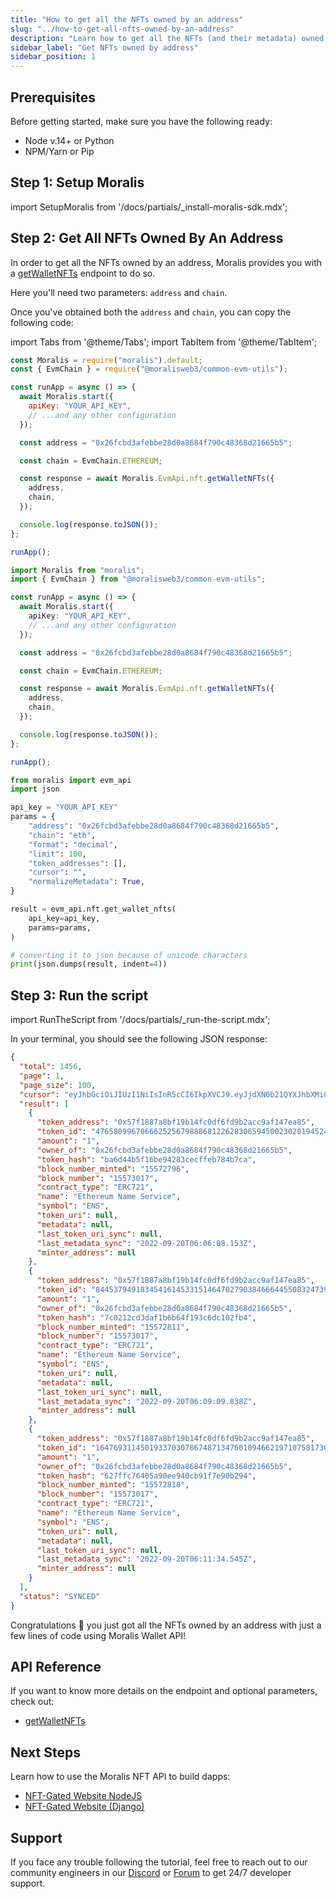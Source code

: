 ```yaml
---
title: "How to get all the NFTs owned by an address"
slug: "../how-to-get-all-nfts-owned-by-an-address"
description: "Learn how to get all the NFTs (and their metadata) owned by an address using the Moralis Wallet API."
sidebar_label: "Get NFTs owned by address"
sidebar_position: 1
---
```


## Prerequisites

Before getting started, make sure you have the following ready:

- Node v.14+ or Python
- NPM/Yarn or Pip

## Step 1: Setup Moralis

import SetupMoralis from '/docs/partials/\_install-moralis-sdk.mdx';

<SetupMoralis node="moralis @moralisweb3/common-evm-utils" python="moralis" />

## Step 2: Get All NFTs Owned By An Address

In order to get all the NFTs owned by an address, Moralis provides you with a [getWalletNFTs](/web3-data-api/evm/reference/get-wallet-nfts) endpoint to do so.

Here you'll need two parameters: `address` and `chain`.

Once you've obtained both the `address` and `chain`, you can copy the following code:

import Tabs from '@theme/Tabs';
import TabItem from '@theme/TabItem';

<Tabs groupId="programming-language">
  <TabItem value="javascript" label="index.js (JavaScript)" default>

```javascript index.js
const Moralis = require("moralis").default;
const { EvmChain } = require("@moralisweb3/common-evm-utils");

const runApp = async () => {
  await Moralis.start({
    apiKey: "YOUR_API_KEY",
    // ...and any other configuration
  });

  const address = "0x26fcbd3afebbe28d0a8684f790c48368d21665b5";

  const chain = EvmChain.ETHEREUM;

  const response = await Moralis.EvmApi.nft.getWalletNFTs({
    address,
    chain,
  });

  console.log(response.toJSON());
};

runApp();
```

</TabItem>
<TabItem value="typescript" label="index.ts (TypeScript)">

```typescript index.ts
import Moralis from "moralis";
import { EvmChain } from "@moralisweb3/common-evm-utils";

const runApp = async () => {
  await Moralis.start({
    apiKey: "YOUR_API_KEY",
    // ...and any other configuration
  });

  const address = "0x26fcbd3afebbe28d0a8684f790c48368d21665b5";

  const chain = EvmChain.ETHEREUM;

  const response = await Moralis.EvmApi.nft.getWalletNFTs({
    address,
    chain,
  });

  console.log(response.toJSON());
};

runApp();
```

</TabItem>
<TabItem value="python" label="index.py (Python)">

```python index.py
from moralis import evm_api
import json

api_key = "YOUR_API_KEY"
params = {
    "address": "0x26fcbd3afebbe28d0a8684f790c48368d21665b5",
    "chain": "eth",
    "format": "decimal",
    "limit": 100,
    "token_addresses": [],
    "cursor": "",
    "normalizeMetadata": True,
}

result = evm_api.nft.get_wallet_nfts(
    api_key=api_key,
    params=params,
)

# converting it to json because of unicode characters
print(json.dumps(result, indent=4))
```

</TabItem>
</Tabs>

## Step 3: Run the script

import RunTheScript from '/docs/partials/\_run-the-script.mdx';

<RunTheScript />

In your terminal, you should see the following JSON response:

```json Response
{
  "total": 1456,
  "page": 1,
  "page_size": 100,
  "cursor": "eyJhbGciOiJIUzI1NiIsInR5cCI6IkpXVCJ9.eyJjdXN0b21QYXJhbXMiOnsid2FsbGV0QWRkcmVzcyI6IjB4ZDhkYTZiZjI2OTY0YWY5ZDdlZWQ5ZTAzZTUzNDE1ZDM3YWE5NjA0NSJ9LCJrZXlzIjpbIjE2NjMyMzgxNzUuMDc3Il0sIndoZXJlIjp7Im93bmVyX29mIjoiMHhkOGRhNmJmMjY5NjRhZjlkN2VlZDllMDNlNTM0MTVkMzdhYTk2MDQ1In0sImxpbWl0IjoxMDAsIm9mZnNldCI6MCwib3JkZXIiOltdLCJ0b3RhbCI6MTQ1NiwicGFnZSI6MSwidGFpbE9mZnNldCI6MSwiaWF0IjoxNjY2NjgyNTUyfQ.E5DkWYvRTaFnVhgedRuT3IW-rb2V-ikFKwP2cg2Qf78",
  "result": [
    {
      "token_address": "0x57f1887a8bf19b14fc0df6fd9b2acc9af147ea85",
      "token_id": "4765809967066625256798886812262830659450023020194524584471225959000376492819",
      "amount": "1",
      "owner_of": "0x26fcbd3afebbe28d0a8684f790c48368d21665b5",
      "token_hash": "ba6d44b5f16be94283cecffeb784b7ca",
      "block_number_minted": "15572796",
      "block_number": "15573017",
      "contract_type": "ERC721",
      "name": "Ethereum Name Service",
      "symbol": "ENS",
      "token_uri": null,
      "metadata": null,
      "last_token_uri_sync": null,
      "last_metadata_sync": "2022-09-20T06:06:08.153Z",
      "minter_address": null
    },
    {
      "token_address": "0x57f1887a8bf19b14fc0df6fd9b2acc9af147ea85",
      "token_id": "84453794918345416145331514647027903846664455083247396107154093349515123913389",
      "amount": "1",
      "owner_of": "0x26fcbd3afebbe28d0a8684f790c48368d21665b5",
      "token_hash": "7c0212cd3daf1b6b64f193c6dc102fb4",
      "block_number_minted": "15572811",
      "block_number": "15573017",
      "contract_type": "ERC721",
      "name": "Ethereum Name Service",
      "symbol": "ENS",
      "token_uri": null,
      "metadata": null,
      "last_token_uri_sync": null,
      "last_metadata_sync": "2022-09-20T06:09:09.838Z",
      "minter_address": null
    },
    {
      "token_address": "0x57f1887a8bf19b14fc0df6fd9b2acc9af147ea85",
      "token_id": "16476931145019337030786748713476010946621971075817308111460324192065814192354",
      "amount": "1",
      "owner_of": "0x26fcbd3afebbe28d0a8684f790c48368d21665b5",
      "token_hash": "627ffc76405a90ee940cb91f7e90b294",
      "block_number_minted": "15572818",
      "block_number": "15573017",
      "contract_type": "ERC721",
      "name": "Ethereum Name Service",
      "symbol": "ENS",
      "token_uri": null,
      "metadata": null,
      "last_token_uri_sync": null,
      "last_metadata_sync": "2022-09-20T06:11:34.545Z",
      "minter_address": null
    }
  ],
  "status": "SYNCED"
}
```

Congratulations 🥳 you just got all the NFTs owned by an address with just a few lines of code using Moralis Wallet API!

## API Reference

If you want to know more details on the endpoint and optional parameters, check out:

- [getWalletNFTs](/web3-data-api/evm/reference/get-wallet-nfts)

## Next Steps

Learn how to use the Moralis NFT API to build dapps:

- [NFT-Gated Website NodeJS](/guides/token-gating-website-nextjs)
- [NFT-Gated Website (Django)](/guides/token-gating-website-django)

## Support

If you face any trouble following the tutorial, feel free to reach out to our community engineers in our [Discord](https://moralis.io/discord) or [Forum](https://forum.moralis.io) to get 24/7 developer support.
